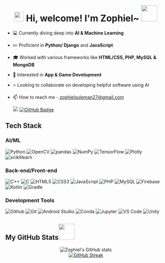 <h1 align="center"><img src="https://emojis.slackmojis.com/emojis/images/1588315024/8823/hyperkitty.gif?1588315024" width="30" /> Hi, welcome! I'm Zophiel~ <img src="https://media.giphy.com/media/mGcNjsfWAjY5AEZNw6/giphy.gif" width="50"></h1>
 
- 💻 Currently diving deep into **AI & Machine Learning**
- ✏️ Proficient in **Python/ Django** and **JavaScript**
- 🎓 Worked with various frameworks like **HTML/CSS, PHP, MySQL & MongoDB**
- 🌱 Interested in **App & Game Development**
- ⭐️ Looking to collaborate on developing helpful software using AI
- 📫 How to reach me - zophielsuleman27@gmail.com



  ![](https://komarev.com/ghpvc/?username=zophiel27)
 <a href="https://github.com/zophiel27?tab=followers"><img src="https://img.shields.io/github/followers/zophiel27?label=Followers&style=social" alt="GitHub Badge"></a>
 <h2> Tech Stack </h2>

  <h3> AI/ML </h3>
 
 ![Python](https://img.shields.io/static/v1?style=for-the-badge&message=Python&color=d8b00d&logo=Python&logoColor=FFFFFF&label=)
 ![OpenCV](https://img.shields.io/static/v1?style=for-the-badge&message=OpenCV&color=8e5391&logo=OpenCV&logoColor=FFFFFF&label=)
 ![pandas](https://img.shields.io/static/v1?style=for-the-badge&message=pandas&color=150458&logo=pandas&logoColor=FFFFFF&label=)
 ![NumPy](https://img.shields.io/static/v1?style=for-the-badge&message=NumPy&color=013243&logo=NumPy&logoColor=FFFFFF&label=)
 ![TensorFlow](https://img.shields.io/static/v1?style=for-the-badge&message=TensorFlow&color=FF6F00&logo=TensorFlow&logoColor=FFFFFF&label=)
 ![Plotly](https://img.shields.io/static/v1?style=for-the-badge&message=Plotly&color=222222&logo=Plotly&logoColor=FFFFFF&label=)
 ![scikitlearn](https://img.shields.io/static/v1?style=for-the-badge&message=Sklearn&color=E34F26&logo=scikitlearn&logoColor=FFFFFF&label=)

  
 <h3> Back-end/Front-end </h3>
 
 ![C++](https://img.shields.io/static/v1?style=for-the-badge&message=C%2B%2B&color=00599C&logo=C%2B%2B&logoColor=FFFFFF&label=)
 ![C](https://img.shields.io/static/v1?style=for-the-badge&message=C&color=222222&logo=C&logoColor=FFFFFF&label=)
 ![HTML5](https://img.shields.io/static/v1?style=for-the-badge&message=HTML5&color=E34F26&logo=HTML5&logoColor=FFFFFF&label=)
 ![CSS3](https://img.shields.io/static/v1?style=for-the-badge&message=CSS3&color=00599C&logo=CSS3&logoColor=FFFFFF&label=)
 ![JavaScript](https://img.shields.io/static/v1?style=for-the-badge&message=JavaScript&color=d8b00d&logo=JavaScript&logoColor=FFFFFF&label=)
 ![PHP](https://img.shields.io/static/v1?style=for-the-badge&message=PHP&color=7d747d&logo=phpmyadmin&logoColor=FFFFFF&label=)
 ![MySQL](https://img.shields.io/static/v1?style=for-the-badge&message=MySQL&color=8e5391&logo=MySQL&logoColor=FFFFFF&label=)
 ![Firebase](https://img.shields.io/static/v1?style=for-the-badge&message=Firebase&color=E34F26&logo=Firebase&logoColor=FFFFFF&label=)
 ![Kotlin](https://img.shields.io/static/v1?style=for-the-badge&message=Kotlin&color=d8b00d&logo=Kotlin&logoColor=FFFFFF&label=)
 ![Gradle](https://img.shields.io/static/v1?style=for-the-badge&message=Gradle&color=02303A&logo=Gradle&logoColor=FFFFFF&label=)

 <h3> Development Tools </h3>
 
 ![Github](https://img.shields.io/static/v1?style=for-the-badge&message=Github&color=222222&logo=Github&logoColor=FFFFFF&label=)
 ![Git](https://img.shields.io/static/v1?style=for-the-badge&message=Git&color=d8b00d&logo=Git&logoColor=FFFFFF&label=)
 ![Android Studio](https://img.shields.io/static/v1?style=for-the-badge&message=AndroidStudio&color=00A95C&logo=Android&logoColor=FFFFFF&label=)
 ![Conda](https://img.shields.io/static/v1?style=for-the-badge&message=Anaconda&color=013243&logo=Anaconda&logoColor=FFFFFF&label=)
 ![Jupyter](https://img.shields.io/static/v1?style=for-the-badge&message=Jupyter&color=E34F26&logo=Jupyter&logoColor=FFFFFF&label=)
 ![VS Code](https://img.shields.io/static/v1?style=for-the-badge&message=vscode&color=00599C&logo=vscode&logoColor=FFFFFF&label=)
 ![Unity](https://img.shields.io/static/v1?style=for-the-badge&message=Unity&color=222222&logo=Unity&logoColor=FFFFFF&label=)

 <h2>My GitHub Stats<img src="https://media.giphy.com/media/VgCDAzcKvsR6OM0uWg/giphy.gif" width="50"> </h2>
 <div align="center">
     <img src="https://github-readme-stats.vercel.app/api?username=zophiel27&theme=tokyonight&show_icons=true&show=reviews,prs_merged,prs_merged_percentage&hide=contribs,issues" alt="Zophiel's GitHub stats">
     <br>
     <a href="https://streak-stats.demolab.com/?user=zophiel27&theme=tokyonight">
         <img src="https://streak-stats.demolab.com/?user=zophiel27&theme=tokyonight" alt="GitHub Streak">
     </a>
 </div>

      
    
